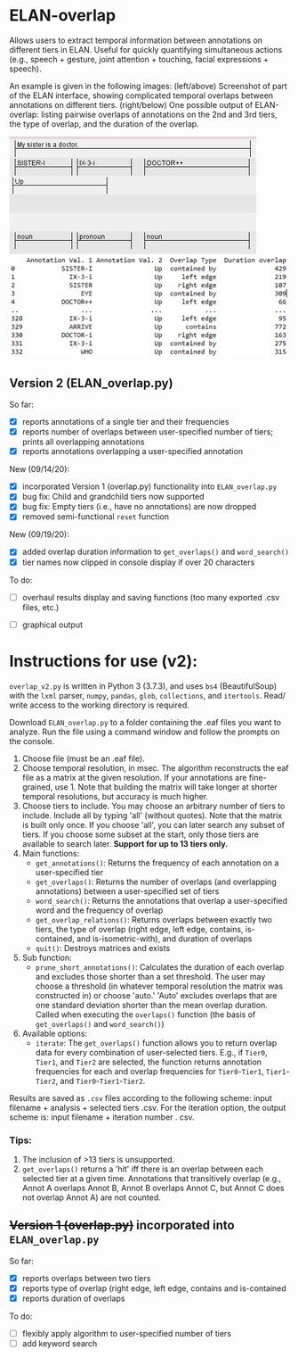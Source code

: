 # ELAN-overlap
Allows users to extract temporal information between annotations on different tiers in ELAN. Useful for quickly quantifying simultaneous actions (e.g., speech + gesture, joint attention + touching, facial expressions + speech).

An example is given in the following images: (left/above) Screenshot of part of the ELAN interface, showing complicated temporal overlaps between annotations on different tiers. (right/below) One possible output of ELAN-overlap: listing pairwise overlaps of annotations on the 2nd and 3rd tiers, the type of overlap, and the duration of the overlap. 

![Screenshot of ELAN](https://github.com/C-huck/C-huck.github.io/raw/master/images/elan.PNG) ![Screenshot of ELAN-overlap output](https://github.com/C-huck/C-huck.github.io/raw/master/images/elan2.PNG)


  
## Version 2 (ELAN_overlap.py)
So far:
  - [x] reports annotations of a single tier and their frequencies
  - [x] reports number of overlaps between user-specified number of tiers; prints all overlapping annotations
  - [x] reports annotations overlapping a user-specified annotation
  
 New (09/14/20):
  - [x] incorporated Version 1 (overlap.py) functionality into `ELAN_overlap.py`
  - [x] bug fix: Child and grandchild tiers now supported
  - [x] bug fix: Empty tiers (i.e., have no annotations) are now dropped
  - [x] removed semi-functional `reset` function
  
 New (09/19/20):
   - [x] added overlap duration information to `get_overlaps()` and `word_search()`
   - [x] tier names now clipped in console display if over 20 characters

To do:
  - [ ] overhaul results display and saving functions (too many exported .csv files, etc.)
  - [ ] graphical output


# Instructions for use (v2):
`overlap_v2.py` is written in Python 3 (3.7.3), and uses `bs4` (BeautifulSoup) with the `lxml` parser, `numpy`, `pandas`, `glob`, `collections`, and `itertools`. Read/ write access to the working directory is required. 

Download `ELAN_overlap.py` to a folder containing the .eaf files you want to analyze. Run the file using a command window and follow the prompts on the console. 

1. Choose file (must be an .eaf file).
2. Choose temporal resolution, in msec. The algorithm reconstructs the eaf file as a matrix at the given resolution. If your annotations are fine-grained, use 1. Note that building the matrix will take longer at shorter temporal resolutions, but accuracy is much higher. 
3. Choose tiers to include. You may choose an arbitrary number of tiers to include. Include all by typing 'all' (without quotes). Note that the matrix is built only once. If you choose 'all', you can later search any subset of tiers. If you choose some subset at the start, only those tiers are available to search later. **Support for up to 13 tiers only.**
4. Main functions:
   - `get_annotations()`: Returns the frequency of each annotation on a user-specified tier
   - `get_overlaps()`: Returns the number of overlaps (and overlapping annotations) between a user-specified set of tiers
   - `word_search()`: Returns the annotations that overlap a user-specified word and the frequency of overlap
   - `get_overlap_relations()`: Returns overlaps between exactly two tiers, the type of overlap (right edge, left edge, contains, is-contained, and is-isometric-with), and duration of overlaps
   - `quit()`: Destroys matrices and exists
5. Sub function:
   - `prune_short_annotations()`: Calculates the duration of each overlap and excludes those shorter than a set threshold. The user may choose a threshold (in whatever temporal resolution the matrix was constructed in) or choose 'auto.' 'Auto' excludes overlaps that are one standard deviation shorter than the mean overlap duration. Called when executing the `overlaps()` function (the basis of `get_overlaps()` and `word_search()`)
6. Available options:
   - `iterate`: The `get_overlaps()` function allows you to return overlap data for every combination of user-selected tiers. E.g., if `Tier0`, `Tier1`, and `Tier2` are selected, the function returns annotation frequencies for each and overlap frequencies for `Tier0`-`Tier1`, `Tier1`-`Tier2`, and `Tier0`-`Tier1`-`Tier2`.
   
Results are saved as `.csv` files according to the following scheme: input filename + analysis + selected tiers .csv. For the iteration option, the output scheme is: input filename + iteration number . csv. 

### Tips:

1. The inclusion of >13 tiers is unsupported.
2. `get_overlaps()` returns a 'hit' iff there is an overlap between each selected tier at a given time. Annotations that transitively overlap (e.g., Annot A overlaps Annot B, Annot B overlaps Annot C, but Annot C does not overlap Annot A) are not counted. 

## ~~Version 1 (overlap.py)~~ incorporated into `ELAN_overlap.py`
So far:
  - [x] reports overlaps between two tiers
  - [x] reports type of overlap (right edge, left edge, contains and is-contained
  - [x] reports duration of overlaps
  
To do:
  - [ ] flexibly apply algorithm to user-specified number of tiers
  - [ ] add keyword search
